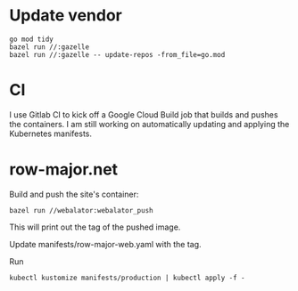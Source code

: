 # Update vendor

    go mod tidy
    bazel run //:gazelle
    bazel run //:gazelle -- update-repos -from_file=go.mod

# CI

I use Gitlab CI to kick off a Google Cloud Build job that builds and pushes the
containers.  I am still working on automatically updating and applying the
Kubernetes manifests.

# row-major.net

Build and push the site's container:

    bazel run //webalator:webalator_push

This will print out the tag of the pushed image.

Update manifests/row-major-web.yaml with the tag.

Run

    kubectl kustomize manifests/production | kubectl apply -f -
